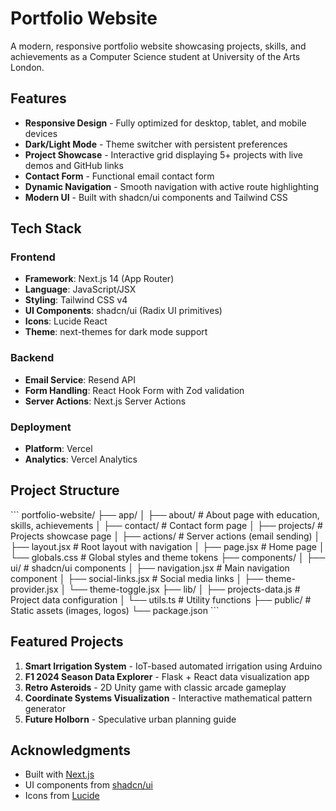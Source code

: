 # Portfolio Website

A modern, responsive portfolio website showcasing projects, skills, and achievements as a Computer Science student at University of the Arts London.

## Features

- **Responsive Design** - Fully optimized for desktop, tablet, and mobile devices
- **Dark/Light Mode** - Theme switcher with persistent preferences
- **Project Showcase** - Interactive grid displaying 5+ projects with live demos and GitHub links
- **Contact Form** - Functional email contact form
- **Dynamic Navigation** - Smooth navigation with active route highlighting
- **Modern UI** - Built with shadcn/ui components and Tailwind CSS

## Tech Stack

### Frontend
- **Framework**: Next.js 14 (App Router)
- **Language**: JavaScript/JSX
- **Styling**: Tailwind CSS v4
- **UI Components**: shadcn/ui (Radix UI primitives)
- **Icons**: Lucide React
- **Theme**: next-themes for dark mode support

### Backend
- **Email Service**: Resend API
- **Form Handling**: React Hook Form with Zod validation
- **Server Actions**: Next.js Server Actions

### Deployment
- **Platform**: Vercel
- **Analytics**: Vercel Analytics

## Project Structure

\`\`\`
portfolio-website/
├── app/
│   ├── about/          # About page with education, skills, achievements
│   ├── contact/        # Contact form page
│   ├── projects/       # Projects showcase page
│   ├── actions/        # Server actions (email sending)
│   ├── layout.jsx      # Root layout with navigation
│   ├── page.jsx        # Home page
│   └── globals.css     # Global styles and theme tokens
├── components/
│   ├── ui/             # shadcn/ui components
│   ├── navigation.jsx  # Main navigation component
│   ├── social-links.jsx # Social media links
│   ├── theme-provider.jsx
│   └── theme-toggle.jsx
├── lib/
│   ├── projects-data.js # Project data configuration
│   └── utils.ts        # Utility functions
├── public/             # Static assets (images, logos)
└── package.json
\`\`\`

## Featured Projects

1. **Smart Irrigation System** - IoT-based automated irrigation using Arduino
2. **F1 2024 Season Data Explorer** - Flask + React data visualization app
3. **Retro Asteroids** - 2D Unity game with classic arcade gameplay
4. **Coordinate Systems Visualization** - Interactive mathematical pattern generator
5. **Future Holborn** - Speculative urban planning guide

## Acknowledgments

- Built with [Next.js](https://nextjs.org/)
- UI components from [shadcn/ui](https://ui.shadcn.com/)
- Icons from [Lucide](https://lucide.dev/)
